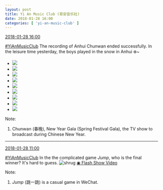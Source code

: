 ```yaml
---
layout: post
title: Yi An Music Club (易安音乐社)
date: 2018-01-28 16:00
categories: [ 'yi-an-music-club' ]
---
```


<div class="weibo-info">
  <a href="https://weibo.com/6094546964/G0v5p4RP1">2018-01-28 16:00</a>
</div>

[#YiAnMusicClub](https://weibo.com/p/100808beae2e3e05b17b64f63ebedca39f19b2/super_index) The recording of Anhui Chunwan ended successfully. In the leisure time yesterday, the boys played in the snow in Anhui ❄️~

<!-- more -->

<ul class="weibo-pic-list-3">
  <li class="weibo-pic">
    <a href="http://wx3.sinaimg.cn/mw690/006Es64Aly1fnwd6mh2qkj31kw11xqv6.jpg"><img src="http://wx3.sinaimg.cn/thumb150/006Es64Aly1fnwd6mh2qkj31kw11xqv6.jpg"/></a>
  </li>
  <li class="weibo-pic">
    <a href="http://wx2.sinaimg.cn/mw690/006Es64Aly1fnwd6r0mj7j31jk2bcu0y.jpg"><img src="http://wx2.sinaimg.cn/thumb150/006Es64Aly1fnwd6r0mj7j31jk2bcu0y.jpg"/></a>
  </li>
  <li class="weibo-pic">
    <a href="http://wx3.sinaimg.cn/mw690/006Es64Aly1fnwd6ndjbwj31jk2bc1kz.jpg"><img src="http://wx3.sinaimg.cn/thumb150/006Es64Aly1fnwd6ndjbwj31jk2bc1kz.jpg"/></a>
  </li>
  <li class="weibo-pic">
    <a href="http://wx4.sinaimg.cn/mw690/006Es64Aly1fnwd6rv3e0j31jk2bce83.jpg"><img src="http://wx4.sinaimg.cn/thumb150/006Es64Aly1fnwd6rv3e0j31jk2bce83.jpg"/></a>
  </li>
  <li class="weibo-pic">
    <a href="http://wx3.sinaimg.cn/mw690/006Es64Aly1fnwd6ljrkfj31kw11xb2a.jpg"><img src="http://wx3.sinaimg.cn/thumb150/006Es64Aly1fnwd6ljrkfj31kw11xb2a.jpg"/></a>
  </li>
  <li class="weibo-pic">
    <a href="http://wx2.sinaimg.cn/mw690/006Es64Aly1fnwd6r5cesj31jk2bc1kz.jpg"><img src="http://wx2.sinaimg.cn/thumb150/006Es64Aly1fnwd6r5cesj31jk2bc1kz.jpg"/></a>
  </li>
  <li class="weibo-pic">
    <a href="http://wx3.sinaimg.cn/mw690/006Es64Aly1fnwd6r1gfqj31kw11xu0y.jpg"><img src="http://wx3.sinaimg.cn/thumb150/006Es64Aly1fnwd6r1gfqj31kw11xu0y.jpg"/></a>
  </li>
  <li class="weibo-pic">
    <a href="http://wx3.sinaimg.cn/mw690/006Es64Aly1fnwd6l43eij31kw11x7wi.jpg"><img src="http://wx3.sinaimg.cn/thumb150/006Es64Aly1fnwd6l43eij31kw11x7wi.jpg"/></a>
  </li>
  <li class="weibo-pic">
    <a href="http://wx1.sinaimg.cn/mw690/006Es64Aly1fnwd6kqq8uj31jk2bbb2a.jpg"><img src="http://wx1.sinaimg.cn/thumb150/006Es64Aly1fnwd6kqq8uj31jk2bbb2a.jpg"/></a>
  </li>
</ul>

Note:
1. Chunwan (春晚), New Year Gala (Spring Festival Gala), the TV show to broadcast during Chinese New Year.

---

<div class="weibo-info">
  <a href="https://weibo.com/6094546964/G0t7DCd30">2018-01-28 11:00</a>
</div>

[#YiAnMusicClub](https://weibo.com/p/100808beae2e3e05b17b64f63ebedca39f19b2/super_index) In the the complicated game *Jump*, who is the final winner? It's hard to guess. ![shrug](https://img.t.sinajs.cn/t4/appstyle/expression/ext/normal/09/pcmoren_tanshou_org.png) [◉ Flash Show Video](https://www.miaopai.com/show/d5M5gY51VC7n7kLtBC1K4Uv-wRoCLRb4ipz0NA__.htm)

Note:
1. *Jump* (跳一跳) is a casual game in WeChat.
